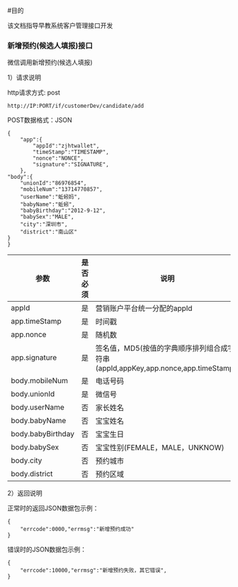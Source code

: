 #目的

该文档指导早教系统客户管理接口开发


### 新增预约(候选人填报)接口

微信调用新增预约(候选人填报)

1）请求说明

http请求方式: post

    http://IP:PORT/if/customerDev/candidate/add



POST数据格式：JSON

    {
        "app":{
            "appId":"zjhtwallet",
            "timeStamp":"TIMESTAMP",
            "nonce":"NONCE",
            "signature":"SIGNATURE",
        },
	"body":{
	    "unionId":"86976854",
	    "mobileNum":"13714770857",
	    "userName":"蚯蚓妈",
	    "babyName":"蚯蚓",
	    "babyBirthday":"2012-9-12",
	    "babySex":"MALE",
	    "city":"深圳市",
	    "district":"南山区"
	}
    }


参数|是否必须|说明
----|----|-----
appId|是|营销账户平台统一分配的appId
app.timeStamp|是|时间戳
app.nonce|是|随机数
app.signature|是|签名值，MD5(按值的字典顺序排列组合成字符串(appId,appKey,app.nonce,app.timeStamp))
body.mobileNum|是|电话号码
body.unionId|是|微信号
body.userName|否|家长姓名
body.babyName|否|宝宝姓名
body.babyBirthday|否|宝宝生日
body.babySex|否|宝宝性别(FEMALE，MALE，UNKNOW)
body.city|否|预约城市
body.district|否|预约区域

2）返回说明

正常时的返回JSON数据包示例：

    {
        "errcode":0000,"errmsg":"新增预约成功"
    }


错误时的JSON数据包示例：

    {
        "errcode":10000,"errmsg":"新增预约失败，其它错误",
    }



